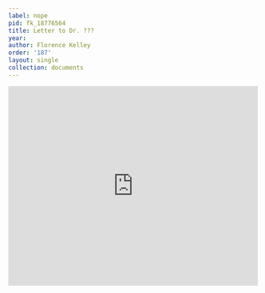 ```yaml
---
label: nope
pid: fk_18776564
title: Letter to Dr. ???
year:
author: Florence Kelley
order: '187'
layout: single
collection: documents
---
```

<iframe src="https://northwestern.app.box.com/embed/s/nszlgplzyu58cts75k2cwqsvgndkneqh?sortColumn=date&view=list" width="500" height="400" frameborder="0" allowfullscreen webkitallowfullscreen msallowfullscreen></iframe>
